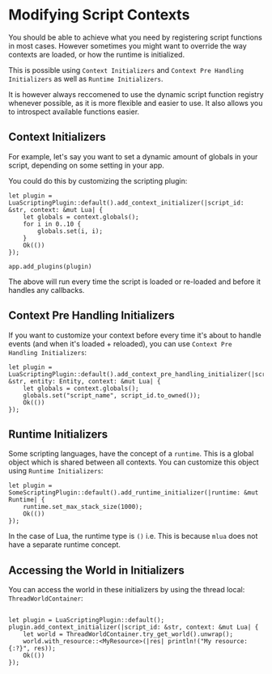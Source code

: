 # Modifying Script Contexts

You should be able to achieve what you need by registering script functions in most cases. However sometimes you might want to override the way contexts are loaded, or how the runtime is initialized.

This is possible using `Context Initializers` and `Context Pre Handling Initializers` as well as `Runtime Initializers`.

It is however always reccomened to use the dynamic script function registry whenever possible, as it is more flexible and easier to use. It also allows you to introspect available functions easier.

## Context Initializers

For example, let's say you want to set a dynamic amount of globals in your script, depending on some setting in your app.

You could do this by customizing the scripting plugin:
```rust,ignore
let plugin = LuaScriptingPlugin::default().add_context_initializer(|script_id: &str, context: &mut Lua| {
    let globals = context.globals();
    for i in 0..10 {
        globals.set(i, i);
    }
    Ok(())
});

app.add_plugins(plugin)
```

The above will run every time the script is loaded or re-loaded and before it handles any callbacks.

## Context Pre Handling Initializers

If you want to customize your context before every time it's about to handle events (and when it's loaded + reloaded), you can use `Context Pre Handling Initializers`:
```rust,ignore
let plugin = LuaScriptingPlugin::default().add_context_pre_handling_initializer(|script_id: &str, entity: Entity, context: &mut Lua| {
    let globals = context.globals();
    globals.set("script_name", script_id.to_owned());
    Ok(())
});
```
## Runtime Initializers

Some scripting languages, have the concept of a `runtime`. This is a global object which is shared between all contexts. You can customize this object using `Runtime Initializers`:
```rust,ignore
let plugin = SomeScriptingPlugin::default().add_runtime_initializer(|runtime: &mut Runtime| {
    runtime.set_max_stack_size(1000);
    Ok(())
});
```

In the case of Lua, the runtime type is `()` i.e. This is because `mlua` does not have a separate runtime concept.

## Accessing the World in Initializers

You can access the world in these initializers by using the thread local: `ThreadWorldContainer`:
```rust,ignore

let plugin = LuaScriptingPlugin::default();
plugin.add_context_initializer(|script_id: &str, context: &mut Lua| {
    let world = ThreadWorldContainer.try_get_world().unwrap();
    world.with_resource::<MyResource>(|res| println!("My resource: {:?}", res));
    Ok(())
});
```